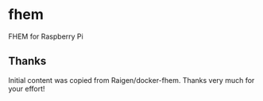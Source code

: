 # fhem
FHEM for Raspberry Pi


## Thanks
Initial content was copied from Raigen/docker-fhem. Thanks very much for your effort! 
